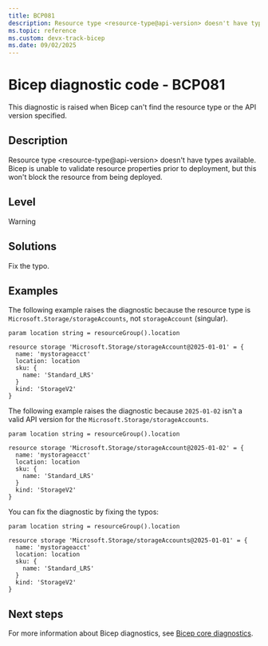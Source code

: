 ```yaml
---
title: BCP081
description: Resource type <resource-type@api-version> doesn't have types available. Bicep is unable to validate resource properties prior to deployment, but this won't block the resource from being deployed.
ms.topic: reference
ms.custom: devx-track-bicep
ms.date: 09/02/2025
---
```


# Bicep diagnostic code - BCP081

This diagnostic is raised when Bicep can't find the resource type or the API version specified. 

## Description

Resource type \<resource-type@api-version> doesn't have types available. Bicep is unable to validate resource properties prior to deployment, but this won't block the resource from being deployed.

## Level

Warning

## Solutions

Fix the typo.

## Examples

The following example raises the diagnostic because the resource type is `Microsoft.Storage/storageAccounts`, not `storageAccount` (singular).

```bicep
param location string = resourceGroup().location

resource storage 'Microsoft.Storage/storageAccount@2025-01-01' = {
  name: 'mystorageacct'
  location: location
  sku: {
    name: 'Standard_LRS'
  }
  kind: 'StorageV2'
}
```

The following example raises the diagnostic because `2025-01-02` isn't a valid API version for the `Microsoft.Storage/storageAccounts`.

```bicep
param location string = resourceGroup().location

resource storage 'Microsoft.Storage/storageAccount@2025-01-02' = {
  name: 'mystorageacct'
  location: location
  sku: {
    name: 'Standard_LRS'
  }
  kind: 'StorageV2'
}
```

You can fix the diagnostic by fixing the typos:

```bicep
param location string = resourceGroup().location

resource storage 'Microsoft.Storage/storageAccounts@2025-01-01' = {
  name: 'mystorageacct'
  location: location
  sku: {
    name: 'Standard_LRS'
  }
  kind: 'StorageV2'
}
```

## Next steps

For more information about Bicep diagnostics, see [Bicep core diagnostics](../bicep-core-diagnostics.md).
